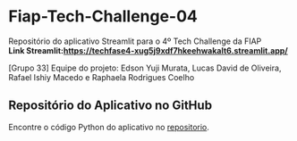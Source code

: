 # Fiap-Tech-Challenge-04
Repositório do aplicativo Streamlit para o 4º Tech Challenge da FIAP<br/>
**Link Streamlit:https://techfase4-xug5j9xdf7hkeehwakalt6.streamlit.app/**

[Grupo 33] Equipe do projeto: Edson Yuji Murata, Lucas David de Oliveira, Rafael Ishiy Macedo e Raphaela Rodrigues Coelho


## Repositório do Aplicativo no GitHub
Encontre o código Python do aplicativo no [repositorio](https://github.com/LucasDvol/Tech_Fase4.git).

